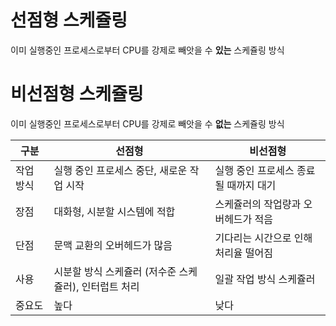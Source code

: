 # 선점형 스케쥴링

이미 실행중인 프로세스로부터 CPU를 강제로 빼앗을 수 __있는__ 스케쥴링 방식



# 비선점형 스케쥴링

이미 실행중인 프로세스로부터 CPU를 강제로 빼앗을 수 __없는__ 스케쥴링 방식



| 구분      | 선점형                                                | 비선점형                              |
| --------- | ----------------------------------------------------- | ------------------------------------- |
| 작업 방식 | 실행 중인 프로세스 중단, 새로운 작업 시작             | 실행 중인 프로세스 종료될 때까지 대기 |
| 장점      | 대화형, 시분할 시스템에 적합                          | 스케쥴러의 작업량과 오버헤드가 적음   |
| 단점      | 문맥 교환의 오버헤드가 많음                           | 기다리는 시간으로 인해 처리율 떨어짐  |
| 사용      | 시분할 방식 스케쥴러 (저수준 스케쥴러), 인터럽트 처리 | 일괄 작업 방식 스케쥴러               |
| 중요도    | 높다                                                  | 낮다                                  |